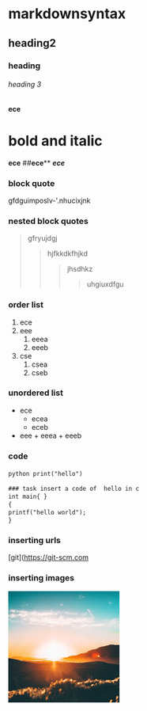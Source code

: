 # markdownsyntax
## heading2
### heading
###### heading 3
**ece**
# bold and italic
__ece__
##__ece__**
__*ece*__
### block quote
gfdguimposlv-'.nhucixjnk 
### nested block quotes
> gfryujdgj
>> hjfkkdkfhjkd
>>> jhsdhkz
>>>> uhgiuxdfgu
### order list 
1. ece 
2. eee
    1. eeea
     2. eeeb
 3. cse 
      1. csea
       2. cseb
### unordered list
- ece
    - ecea
    - eceb
 - eee
       + eeea
       + eeeb
### code
`
python
print("hello")
`
```
### task insert a code of  hello in c
int main{ }
{
printf("hello world");
}
``` 
### inserting urls

[git](https://git-scm.com
### inserting images
![bhanu](https://github.com/bhanuteja-09/markdownsyntax/blob/master/img1.jpg)
